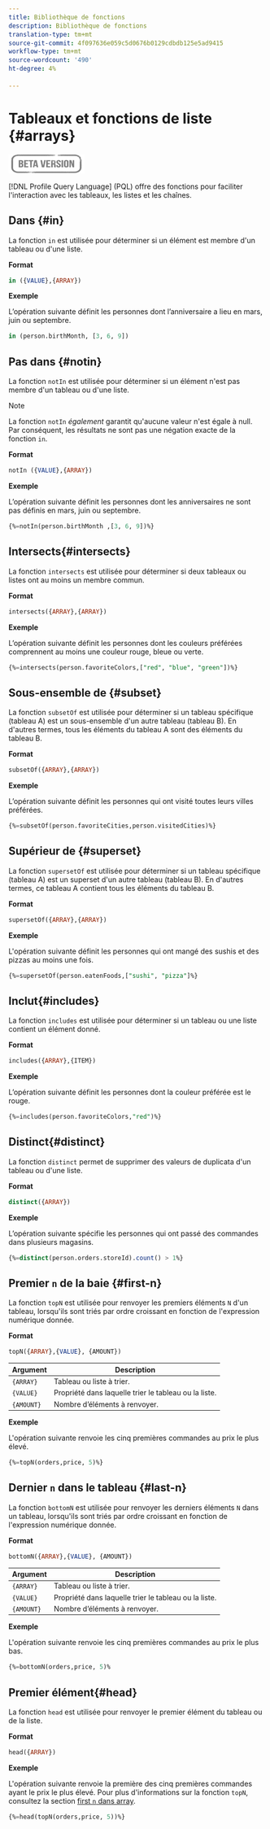 ```yaml
---
title: Bibliothèque de fonctions
description: Bibliothèque de fonctions
translation-type: tm+mt
source-git-commit: 4f097636e059c5d0676b0129cdbdb125e5ad9415
workflow-type: tm+mt
source-wordcount: '490'
ht-degree: 4%

---
```


# Tableaux et fonctions de liste {#arrays}

![](../../assets/do-not-localize/badge.png)

[!DNL Profile Query Language] (PQL) offre des fonctions pour faciliter l&#39;interaction avec les tableaux, les listes et les chaînes.

## Dans {#in}

La fonction `in` est utilisée pour déterminer si un élément est membre d&#39;un tableau ou d&#39;une liste.

**Format**

```sql
in ({VALUE},{ARRAY})
```

**Exemple**

L’opération suivante définit les personnes dont l’anniversaire a lieu en mars, juin ou septembre.

```sql
in (person.birthMonth, [3, 6, 9])
```

## Pas dans {#notin}

La fonction `notIn` est utilisée pour déterminer si un élément n&#39;est pas membre d&#39;un tableau ou d&#39;une liste.

>[!NOTE]
>
>La fonction `notIn` *également* garantit qu&#39;aucune valeur n&#39;est égale à null. Par conséquent, les résultats ne sont pas une négation exacte de la fonction `in`.

**Format**

```sql
notIn ({VALUE},{ARRAY})
```

**Exemple**

L’opération suivante définit les personnes dont les anniversaires ne sont pas définis en mars, juin ou septembre.

```sql
{%=notIn(person.birthMonth ,[3, 6, 9])%}
```

## Intersects{#intersects}

La fonction `intersects` est utilisée pour déterminer si deux tableaux ou listes ont au moins un membre commun.

**Format**

```sql
intersects({ARRAY},{ARRAY})
```

**Exemple**

L’opération suivante définit les personnes dont les couleurs préférées comprennent au moins une couleur rouge, bleue ou verte.

```sql
{%=intersects(person.favoriteColors,["red", "blue", "green"])%}
```

<!-- ## Intersection{#intersection}

The `intersection` function is used to determine the common members of two arrays or lists.

**Format**

```sql
intersection({ARRAY},{ARRAY})
```

**Example**

The following operation defines if person 1 and person 2 both have favorite colors of red, blue, and green.

```sql
intersection(person1.favoriteColors,person2.favoriteColors) = ["red", "blue", "green"]
```
-->

## Sous-ensemble de {#subset}

La fonction `subsetOf` est utilisée pour déterminer si un tableau spécifique (tableau A) est un sous-ensemble d&#39;un autre tableau (tableau B). En d&#39;autres termes, tous les éléments du tableau A sont des éléments du tableau B.

**Format**

```sql
subsetOf({ARRAY},{ARRAY})
```

**Exemple**

L’opération suivante définit les personnes qui ont visité toutes leurs villes préférées.

```sql
{%=subsetOf(person.favoriteCities,person.visitedCities)%}
```

## Supérieur de {#superset}

La fonction `supersetOf` est utilisée pour déterminer si un tableau spécifique (tableau A) est un superset d&#39;un autre tableau (tableau B). En d&#39;autres termes, ce tableau A contient tous les éléments du tableau B.

**Format**

```sql
supersetOf({ARRAY},{ARRAY})
```

**Exemple**

L&#39;opération suivante définit les personnes qui ont mangé des sushis et des pizzas au moins une fois.

```sql
{%=supersetOf(person.eatenFoods,["sushi", "pizza"]%}
```

## Inclut{#includes}

La fonction `includes` est utilisée pour déterminer si un tableau ou une liste contient un élément donné.

**Format**

```sql
includes({ARRAY},{ITEM})
```

**Exemple**

L’opération suivante définit les personnes dont la couleur préférée est le rouge.

```sql
{%=includes(person.favoriteColors,"red")%}
```

## Distinct{#distinct}

La fonction `distinct` permet de supprimer des valeurs de duplicata d&#39;un tableau ou d&#39;une liste.

**Format**

```sql
distinct({ARRAY})
```

**Exemple**

L’opération suivante spécifie les personnes qui ont passé des commandes dans plusieurs magasins.

```sql
{%=distinct(person.orders.storeId).count() > 1%}
```

## Premier `n` de la baie {#first-n}

La fonction `topN` est utilisée pour renvoyer les premiers éléments `N` d&#39;un tableau, lorsqu&#39;ils sont triés par ordre croissant en fonction de l&#39;expression numérique donnée.

**Format**

```sql
topN({ARRAY},{VALUE}, {AMOUNT})
```

| Argument | Description |
| --------- | ----------- |
| `{ARRAY}` | Tableau ou liste à trier. |
| `{VALUE}` | Propriété dans laquelle trier le tableau ou la liste. |
| `{AMOUNT}` | Nombre d’éléments à renvoyer. |

**Exemple**

L&#39;opération suivante renvoie les cinq premières commandes au prix le plus élevé.

```sql
{%=topN(orders,price, 5)%}
```

## Dernier `n` dans le tableau {#last-n}

La fonction `bottomN` est utilisée pour renvoyer les derniers éléments `N` dans un tableau, lorsqu&#39;ils sont triés par ordre croissant en fonction de l&#39;expression numérique donnée.

**Format**

```sql
bottomN({ARRAY},{VALUE}, {AMOUNT})
```

| Argument | Description |
| --------- | ----------- | 
| `{ARRAY}` | Tableau ou liste à trier. |
| `{VALUE}` | Propriété dans laquelle trier le tableau ou la liste. |
| `{AMOUNT}` | Nombre d’éléments à renvoyer. |

**Exemple**

L&#39;opération suivante renvoie les cinq premières commandes au prix le plus bas.

```sql
{%=bottomN(orders,price, 5)%
```

## Premier élément{#head}

La fonction `head` est utilisée pour renvoyer le premier élément du tableau ou de la liste.

**Format**

```sql
head({ARRAY})
```

**Exemple**

L&#39;opération suivante renvoie la première des cinq premières commandes ayant le prix le plus élevé. Pour plus d&#39;informations sur la fonction `topN`, consultez la section [first `n` dans array](#first-n).

```sql
{%=head(topN(orders,price, 5))%}
```
